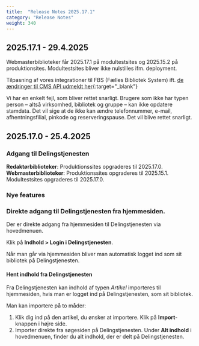 ```yaml
---
title:  "Release Notes 2025.17.1"
category: "Release Notes"
weight: 340
---
```


## 2025.17.1 - 29.4.2025

Webmasterbiblioteker får 2025.17.1 på modultestsites og 2025.15.2 på produktionsites. Modultestsites bliver ikke nulstilles ifm. deployment.

Tilpasning af vores integrationer til FBS (Fælles Bibliotek System) ift. [de ændringer til CMS API udmeldt her](https://ciceroconnect.zendesk.com/hc/da/articles/11396856511517-%C3%86ndringer-til-CMS-API-december-2024){:target="_blank"}

Vi har en enkelt fejl, som bliver rettet snarligt. Brugere som ikke har typen person – altså virksomhed, bibliotek og gruppe – kan ikke opdatere stamdata. Det vil sige at de ikke kan ændre telefonnummer, e-mail, afhentningsfilial, pinkode og reserveringspause. Det vil blive rettet snarligt.

## 2025.17.0 - 25.4.2025

### Adgang til Delingstjenesten

**Redaktørbiblioteker**: Produktionssites opgraderes til 2025.17.0.\
**Webmasterbiblioteker**: Produktionssites opgraderes til 2025.15.1. Modultestsites opgraderes til 2025.17.0.

### Nye features
### Direkte adgang til Delingstjenesten fra hjemmesiden. 
Der er direkte adgang fra hjemmesiden til Delingstjenesten via hovedmenuen. 

Klik på **Indhold > Login i Delingstjenesten**. 

Når man går via hjemmesiden bliver man automatisk logget ind som sit bibliotek på Delingstjenesten.
#### Hent indhold fra Delingstjenesten
Fra Delingstjenesten kan indhold af typen *Artikel* importeres til hjemmesiden, hvis man er logget ind på Delingstjenesten, som sit bibliotek. 

Man kan importere på to måder: 
1.	Klik dig ind på den artikel, du ønsker at importere. Klik på **Import**-knappen i højre side.
2.	Importer direkte fra søgesiden på Delingstjenesten. Under **Alt indhold** i hovedmenuen, finder du alt indhold, der er delt på Delingstjenesten.
